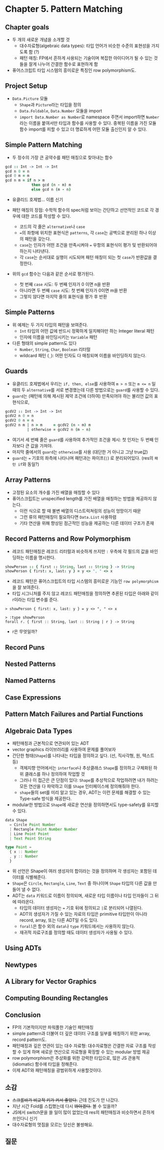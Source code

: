 # Chapter 5. Pattern Matching

## Chapter goals
- 두 개의 새로운 개념을 소개할 것
  - 대수자료형(algebraic data types): 타입 언어가 비슷한 수준의 표현성을 가지도록 함 (?)
  - 패턴 매칭: FP에서 흔하게 사용되는 기술이며 복잡한 아이디어가 될 수 있는 것들을 잘게 나누어 간결한 함수로 표현하게 함 
- 퓨어스크립트 타입 시스템의 흥미로운 특징인 row polymorphism도.

## Project Setup
- `Data.Picture` 모듈
  - `Shape`과 `Picture`라는 타입을 정의
  - `Data.Foldable`, `Data.Number` 모듈을 import
  - `import Data.Number as Number`로 namespace 주면서 import하면 `Number`라는 이름을 붙여서만 타입과 함수를 사용할 수 있다. 중복된 이름을 가진 모듈 함수 import를 피할 수 있고 더 명료하게 어떤 모듈 출신인지 알 수 있다.  

## Simple Pattern Matching
- 두 정수의 가장 큰 공약수를 패턴 매칭으로 찾아내는 함수
```coffee
gcd :: Int -> Int -> Int
gcd n 0 = n
gcd 0 m = m
gcd n m = if n > m
            then gcd (n - m) m
            else gcd n (m - n)
```
  - 유클리드 호제법... 이름 신기
   

- 패턴 매칭의 장점: 수학적 함수의 spec처럼 보이는 간단하고 선언적인 코드로 각 경우에 대한 코드를 작성할 수 있다.
  - 코드의 각 줄은 `alternative`나 `case`
  - `=`의 좌항에 위치한 표현식은 `patterns`, 각 `case`는 공백으로 분리된 하나 이상의 패턴을 갖는다.
  - `case`는 인자가 어떤 조건을 만족시켜야 `=` 우항의 표현식이 평가 및 반환되어야 하는지 나타낸다.
  - 각 `case`는 순서대로 실행이 시도되며 패턴 매칭이 되는 첫 `case`가 반환값을 결정한다.
- 위의 `gcd` 함수는 다음과 같은 순서로 평가된다.
  - 첫 번째 `case` 시도: 두 번째 인자가 0 이면 n을 반환
  - 아니라면 두 번째 `case` 시도: 첫 번째 인자가 0이면 m을 반환
  - 그렇지 않다면 마지막 줄의 표현식을 평가 후 반환

## Simple Patterns
- 위 예제는 두 가지 타입의 패턴을 보여준다.
  - `Int` 타입의 어떤 값에 반드시 정확하게 일치해야만 하는 Integer literal 패턴
  - 인자에 이름을 바인딩시키는 `Variable` 패턴
- 다른 형태의 simple pattern도 있다
  - `Number`, `String`, `Char`, `Boolean` 리터럴
  - wildcard 패턴 (`_`): 어떤 인자도 다 매칭되며 이름을 바인딩하지 않는다.

##  Guards
- 유클리드 호제법에서 우리는 `if, then, else`를 사용하여 `m > n` 또는 `m <= n` 일때의 두 `alternative`를 서로 변경했는데 다른 방법으로는 `guard`를 사용할 수 있다.
- `guard`는 (패턴에 의해 제시된 제약 조건에 더하여) 만족되어야 하는 불리언 값의 표현식으로,  
```coffee
gcdV2 :: Int -> Int -> Int
gcdV2 n 0 = n
gcdV2 0 n = n
gcdV2 n m | n > m     = gcdV2 (n - m) m
          | otherwise = gcdV2 n (m - n)
```
- 여기서 세 번째 줄은 `guard`를 사용하여 추가적인 조건을 제시: 첫 인자는 두 번째 인자보다 큰 값을 가져야.
- 마지막 줄에서의 `guard`는 `otherwise`를 사용 (대단한 거 아니고 그냥 true값)
- `guard`는 `=` 기호의 좌측에 나타나며 패턴과는 파이프(`|`) 로 분리되어있다. (res의 `패턴 if`와 동일?)

## Array Patterns 
- 고정된 요소의 개수를 가진 배열을 매칭할 수 있다
- 퓨어스크립트는 unspecified length를 가진 배열을 매칭하는 방법을 제공하지 않는다. 
  - 이런 식으로 할 때 불변 배열의 디스트럭쳐링의 성능이 엉망이기 때문
  - 그런 류의 패턴매칭이 필요하다면 `Data.List` 사용하렴
  - 기타 연산을 위해 향상된 점근적인 성능을 제공하는 다른 데이터 구조가 존재

## Record Patterns and Row Polymorphism
- 레코드 패턴매칭은 레코드 리터럴과 비슷하게 쓰지만 `:` 우측에 각 필드의 값을 바인딩하는 이름을 명시한다.
```coffee
showPerson :: { first :: String, last :: String } -> String
showPerson { first: x, last: y } = y <> ", " <> x
```
- 레코드 패턴은 퓨어스크립트의 타입 시스템의 흥미로운 기능인 `row polymorphism`을 잘 보여준다. 
- 타입 시그니처를 주지 않고 레코드 패턴매칭을 정의하면 추론된 타입은 아래와 같이 r이라는 타입 변수를 준다.
```shell
> showPerson { first: x, last: y } = y <> ", " <> x

> :type showPerson
forall r. { first :: String, last :: String | r } -> String
```
- r은 무엇일까? 

## Record Puns

## Nested Patterns

## Named Patterns

## Case Expressions

## Pattern Match Failures and Partial Functions

## Algebraic Data Types
- 패턴매칭과 근본적으로 연관되어 있는 ADT
- vector graphics 라이브러리를 사용하여 문제를 풀어보자
- 간단한 형태(`Shape`)를 나타내는 타입을 정의하고 싶다. (선, 직사각형, 원, 텍스트 등)
  - 객체지향 언어에서는 `interface`나 추상클래스 `Shape`를 정의하고 구체화된 하위 클래스를 하나 정의하여 작업할 것
  - 그러나 이 접근은 큰 단점이 있다: `Shape`를 추상적으로 작업하려면 내가 하려는 모든 연산을 다 파악하고 이를 `Shape` 인터페이스에 정의해줘야 한다.
  - `shape`들의 set를 미리 알고 있는 경우, ADT는 이런 문제를 해결할 수 있는 Type-safe 방식을 제공한다. 
- modular한 방법으로 `Shape`에 새로운 연산을 정의하면서도 type-safety를 유지할 수 있다.
```ts
data Shape
  = Circle Point Number
  | Rectangle Point Number Number
  | Line Point Point
  | Text Point String

type Point =
  { x :: Number
  , y :: Number
  }
```
- 위 선언은 Shape이 여러 생성자의 합이라는 것을 정의하며 각 생성자는 포함된 데이터를 식별해준다.
- `Shape`은 `Circle`, `Rectangle`, `Line`, `Text` 중 하나이며 `Shape` 타입의 다른 값을 만들어 낼 수 없다. 
- ADT는 `data` 키워드로 이름이 정의되며, 새로운 타입 이름이나 타입 인자들이 그 뒤에 따라온다.  
  - 타입의 데이터 생성자는 `=` 기호 뒤에 정의되고 `|`로 분리되어 나열된다. 
  - ADT의 생성자가 가질 수 있는 자료의 타입은 primitive 타입만이 아니라 record, array, 또는 다른 ADT일 수도 있다.
  - `forall`은 함수 외의 `data`나 `type` 키워드에서는 사용하지 않는다.
  - 재귀적 자료구조를 정의할 때도 데이터 생성자가 사용될 수 있다.


## Using ADTs

## Newtypes

## A Library for Vector Graphics

## Computing Bounding Rectangles

## Conclusion
- FP의 기본적이지만 파워풀한 기술인 패턴매칭
- simple pattern과 더불어 더 깊은 데이터 구조를 일부를 매칭하기 위한 array, record pattern도.
- 패턴매칭과 깊은 연관이 있는 대수 자료형: 대수자료형은 간결한 자료 구조를 작성할 수 있게 하며 새로운 연산으로 자료형을 확장할 수 있는 modular 방법 제공
- row polymorphism은 추상화를 위한 강력한 타입으로, 많은 JS 관용적(idiomatic) 함수에 타입을 정해준다.
- 이제 ADT와 패턴매칭을 광범위하게 사용할것이다.  

## 소감
- ~~스크롤바가 비교적 키가 커서 좋았다.~~ 근데 진도가 안 나갔다. 
- 지난 시간 Fold를 스킵했는데 다시 ~~봐야겠다.~~ 볼 수 있을까?
- JS에서 switch문을 쓸 일이 많이 없었는데 res의 패턴매칭과 비슷하면서 흔하게 쓰인다니 신기
- 대수자료형의 멋짐을 모르는 당신은 불쌍해요.

## 질문